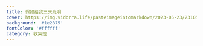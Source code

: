 ```yaml
---
title: 假如给我三天光明
cover: https://img.vidorra.life/pasteimageintomarkdown/2023-05-23/2310543400600.png
background: '#1e2875'
fontColor: '#ffffff'
category: 收集控
---
```

